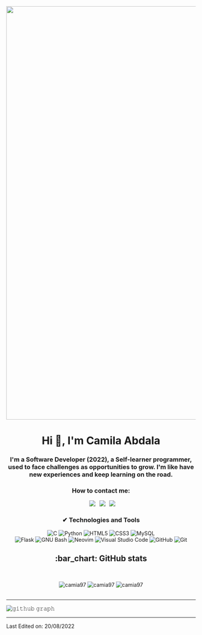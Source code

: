 <div id="header" align="center">
  <img src=![image](https://user-images.githubusercontent.com/91148108/185817819-2155cda8-ca44-4d4c-a746-2a5e1fdd9abc.png) width=1100px/>
</div>

<h1 align="center">Hi 👋, I'm Camila Abdala</h1>
<h3 align="center">I'm a Software Developer (2022), a Self-learner programmer, used to face challenges as opportunities to grow. I'm like have new experiences and keep learning on the road.</h3>

<div align="center">

</div>
 
<h3 align="center"> How to contact me: </h3>

<div align="center">

&ensp;[<img src="https://img.shields.io/badge/Gmail-D14836?style=for-the-badge&logo=gmail&logoColor=white" />](mailto:camilaabdala26@gmail.com)
&ensp;[<img src="https://img.shields.io/badge/linkedin-%230077B5.svg?style=for-the-badge&logo=linkedin&logoColor=white" />](https://www.linkedin.com/in/camila-abdala/)
&ensp;[<img src="https://img.shields.io/badge/github-%23121011.svg?style=for-the-badge&logo=github&logoColor=white">](https://github.com/camia97/)

</div>
 
<h3 align="center"> ✔ Technologies and Tools </h3>

<div align="center">
 
![C](https://img.shields.io/badge/c-%2300599C.svg?style=for-the-badge&logo=c&logoColor=white)
![Python](https://img.shields.io/badge/python-3670A0?style=for-the-badge&logo=python&logoColor=ffdd54)
![HTML5](https://img.shields.io/badge/html5-%23E34F26.svg?style=for-the-badge&logo=html5&logoColor=white)
![CSS3](https://img.shields.io/badge/css3-%231572B6.svg?style=for-the-badge&logo=css3&logoColor=white)
![MySQL](https://img.shields.io/badge/mysql-%2300f.svg?style=for-the-badge&logo=mysql&logoColor=white)
<br />
![Flask](https://img.shields.io/badge/Flask-000000?style=for-the-badge&logo=flask&logoColor=white)
![GNU Bash](https://img.shields.io/badge/GNU%20Bash-4EAA25?style=for-the-badge&logo=GNU%20Bash&logoColor=white)
![Neovim](https://img.shields.io/badge/NeoVim-%2357A143.svg?&style=for-the-badge&logo=neovim&logoColor=white)
![Visual Studio Code](https://img.shields.io/badge/Visual%20Studio%20Code-0078d7.svg?style=for-the-badge&logo=visual-studio-code&logoColor=white)
![GitHub](https://img.shields.io/badge/github-%23121011.svg?style=for-the-badge&logo=github&logoColor=white)
![Git](https://img.shields.io/badge/git-%23F05033.svg?style=for-the-badge&logo=git&logoColor=white)
 
</div>
 
<h2 align="center"> :bar_chart: GitHub stats </h2>
 <br />
<p align="center">
 <img src="https://github-readme-stats.vercel.app/api?username=camia97&show_icons=true&count_private=true&theme=darcula&hide_border=true&hide=issues,contribs&bg_color=00000000"  alt="camia97" />
 <img src="https://github-readme-stats.vercel.app/api/top-langs/?username=camia97&layout=compact&hide_border=true&theme=darcula&bg_color=00000000&langs_count=6&hide=jupyter%20notebook,tex,css,php" alt="camia97" />
 <img src="https://github-readme-streak-stats.herokuapp.com?user=camia97&theme=darcula&hide_border=true&background=FFFFFF00" alt="camia97" />
 <br />
 <br />
</p>

------

![𝚐𝚒𝚝𝚑𝚞𝚋 𝚐𝚛𝚊𝚙𝚑](https://activity-graph.herokuapp.com/graph?username=camia97&theme=gruvbox&hide_border=true&area=true)

------

Last Edited on: 20/08/2022
